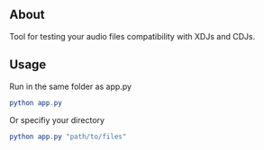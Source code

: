 About
-----
Tool for testing your audio files compatibility with XDJs and CDJs.

Usage
-----------
Run in the same folder as app.py
```elm
python app.py
```

Or specifiy your directory
```elm
python app.py "path/to/files"
```